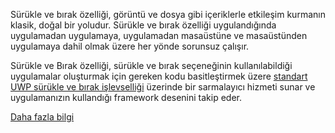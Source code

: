 ﻿Sürükle ve bırak özelliği, görüntü ve dosya gibi içeriklerle etkileşim kurmanın klasik, doğal bir yoludur. Sürükle ve bırak özelliği uygulandığında uygulamadan uygulamaya, uygulamadan masaüstüne ve masaüstünden uygulamaya dahil olmak üzere her yönde sorunsuz çalışır.

Sürükle ve Bırak özelliği, sürükle ve bırak seçeneğinin kullanılabildiği uygulamalar oluşturmak için gereken kodu basitleştirmek üzere [standart UWP sürükle ve bırak işlevselliği](https://docs.microsoft.com/windows/uwp/design/input/drag-and-drop) üzerinde bir sarmalayıcı hizmeti sunar ve uygulamanızın kullandığı framework desenini takip eder.

[Daha fazla bilgi](https://github.com/Microsoft/WindowsTemplateStudio/blob/master/docs/UWP/features/drag-and-drop.md)
